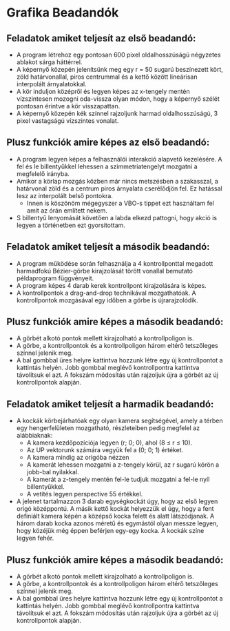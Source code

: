 # Grafika Beadandók



## Feladatok amiket teljesít az első beadandó:

-  A program létrehoz egy pontosan 600 pixel oldalhosszúságú négyzetes ablakot sárga háttérrel. 
- A képernyő közepén jelenítsünk meg egy r = 50 sugarú beszínezett kört, zöld határvonallal, piros centrummal és a kettő között lineárisan interpolált árnyalatokkal. 
- A kör induljon középről és legyen képes az x-tengely mentén vízszintesen mozogni oda-vissza olyan módon, hogy a képernyő szélét pontosan érintve a kör visszapattan.
-  A képernyő közepén kék színnel rajzoljunk harmad oldalhosszúságú, 3 pixel vastagságú vízszintes vonalat.

## Plusz funkciók amire képes az első beadandó:
- A program legyen képes a felhasználói interakció alapvető kezelésére. A fel és le billentyűkkel lehessen a szimmetriatengelyt mozgatni a megfelelő irányba.
- Amikor a körlap mozgás közben már nincs metszésben a szakasszal, a határvonal zöld és a centrum piros árnyalata cserélődjön fel. Ez hatással lesz az interpolált belső pontokra.
  - Innen is köszönöm mégegyszer a VBO-s tippet ezt használtam fel amit az órán említett nekem.
- S billentyű lenyomását követően a labda elkezd pattogni, hogy akció is legyen a történetben ezt gyorsítottam. 



## Feladatok amiket teljesít a második beadandó:

-  A program működése során felhasználja a 4 kontrollponttal megadott harmadfokú Bézier-görbe kirajzolását törött vonallal bemutató példaprogram függvényeit.
- A program képes 4 darab kerek kontrollpont kirajzolására is képes.
- A kontrollpontok a drag-and-drop technikával mozgathatóak. A kontrollpontok mozgásával egy időben a görbe is újrarajzolódik.

## Plusz funkciók amire képes a második beadandó:

- A görbét alkotó pontok mellett kirajzolható a kontrollpoligon is.
- A görbe, a kontrollpontok és a kontrollpoligon három eltérő tetszőleges színnel jelenik meg.
- A bal gombbal üres helyre kattintva hozzunk létre egy új kontrollpontot a kattintás helyén. Jobb gombbal meglévő kontrollpontra kattintva távolítsuk el azt. A fokszám módosítás után rajzoljuk újra a görbét az új kontrollpontok alapján. 


## Feladatok amiket teljesít a harmadik beadandó:

- A kockák körbejárhatóak egy olyan kamera segítségével, amely a térben egy hengerfelületen mozgatható, részleteiben pedig megfelel az alábbiaknak:
	- A kamera kezdőpozíciója legyen (r; 0; 0), ahol (8 ≤ r ≤ 10). 
	- Az UP vektorunk számára vegyük fel a (0; 0; 1) értéket.
	- A kamera mindig az origóba nézzen
	- A kamerát lehessen mozgatni a z-tengely körül, az r sugarú körön a jobb-bal nyilakkal.
	- A kamerát a z-tengely mentén fel-le tudjuk mozgatni a fel-le nyíl billentyűkkel.
	- A vetítés legyen perspective 55 értékkel.
- A jelenet tartalmazzon 3 darab egységkockát úgy, hogy az első legyen origó középpontú. A másik
kettő kockát helyezzük el úgy, hogy a fent definiált kamera képén a középső kocka felett és alatt
látszódjanak. A három darab kocka azonos méretű és egymástól olyan messze legyen, hogy közéjük
még éppen beférjen egy-egy kocka. A kockák színe legyen fehér.

## Plusz funkciók amire képes a második beadandó:

- A görbét alkotó pontok mellett kirajzolható a kontrollpoligon is.
- A görbe, a kontrollpontok és a kontrollpoligon három eltérő tetszőleges színnel jelenik meg.
- A bal gombbal üres helyre kattintva hozzunk létre egy új kontrollpontot a kattintás helyén. Jobb gombbal meglévő kontrollpontra kattintva távolítsuk el azt. A fokszám módosítás után rajzoljuk újra a görbét az új kontrollpontok alapján. 